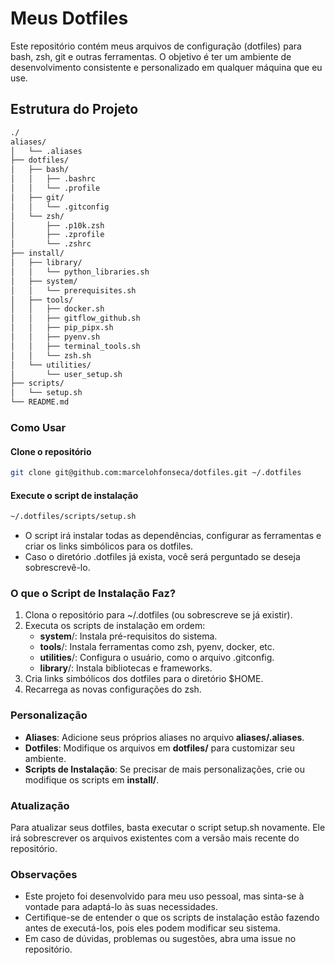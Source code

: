 # Meus Dotfiles

Este repositório contém meus arquivos de configuração (dotfiles) para bash, zsh, git e outras ferramentas. O objetivo é ter um ambiente de desenvolvimento consistente e personalizado em qualquer máquina que eu use.

## Estrutura do Projeto

```txt
./
aliases/
│   └── .aliases
├── dotfiles/
│   ├── bash/
│   │   ├── .bashrc
│   │   └── .profile
│   ├── git/
│   │   └── .gitconfig
│   └── zsh/
│       ├── .p10k.zsh
│       ├── .zprofile
│       └── .zshrc
├── install/
│   ├── library/
│   │   └── python_libraries.sh
│   ├── system/
│   │   └── prerequisites.sh
│   ├── tools/
│   │   ├── docker.sh
│   │   ├── gitflow_github.sh
│   │   ├── pip_pipx.sh
│   │   ├── pyenv.sh
│   │   ├── terminal_tools.sh
│   │   └── zsh.sh
│   └── utilities/
│       └── user_setup.sh
├── scripts/
│   └── setup.sh
└── README.md
```

### Como Usar

#### Clone o repositório

```sh
git clone git@github.com:marcelohfonseca/dotfiles.git ~/.dotfiles

```

#### Execute o script de instalação

```sh
~/.dotfiles/scripts/setup.sh
```

* O script irá instalar todas as dependências, configurar as ferramentas e criar os links simbólicos para os dotfiles.
* Caso o diretório .dotfiles já exista, você será perguntado se deseja sobrescrevê-lo.

### O que o Script de Instalação Faz?

1. Clona o repositório para ~/.dotfiles (ou sobrescreve se já existir).
2. Executa os scripts de instalação em ordem:
    * **system**/: Instala pré-requisitos do sistema.
    * **tools**/: Instala ferramentas como zsh, pyenv, docker, etc.
    * **utilities**/: Configura o usuário, como o arquivo .gitconfig.
    * **library**/: Instala bibliotecas e frameworks.
3. Cria links simbólicos dos dotfiles para o diretório $HOME.
4. Recarrega as novas configurações do zsh.

### Personalização

* **Aliases**: Adicione seus próprios aliases no arquivo **aliases/.aliases**.
* **Dotfiles**: Modifique os arquivos em **dotfiles/** para customizar seu ambiente.
* **Scripts de Instalação**: Se precisar de mais personalizações, crie ou modifique os scripts em **install/**.

### Atualização

Para atualizar seus dotfiles, basta executar o script setup.sh novamente. Ele irá sobrescrever os arquivos existentes com a versão mais recente do repositório.

### Observações

* Este projeto foi desenvolvido para meu uso pessoal, mas sinta-se à vontade para adaptá-lo às suas necessidades.
* Certifique-se de entender o que os scripts de instalação estão fazendo antes de executá-los, pois eles podem modificar seu sistema.
* Em caso de dúvidas, problemas ou sugestões, abra uma issue no repositório.
